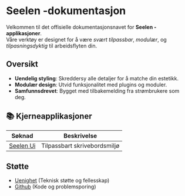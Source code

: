 # **Seelen -dokumentasjon**

Velkommen til det offisielle dokumentasjonsnavet for **Seelen -applikasjoner**.\
Våre verktøy er designet for å være *svært tilpassbar*, *modulær*, og *tilpasningsdyktig*
til arbeidsflyten din.

## Oversikt

* **Uendelig styling**: Skreddersy alle detaljer for å matche din estetikk.
* **Modulær design**: Utvid funksjonalitet med plugins og moduler.
* **Samfunnsdrevet**: Bygget med tilbakemelding fra strømbrukere som deg.

## **📚 Kjerneapplikasjoner**

| Søknad                       | Beskrivelse                  |
| ---------------------------- | ---------------------------- |
| [Seelen Ui](/apps/seelen-ui) | Tilpassbart skrivebordsmiljø |

## Støtte

* [Uenighet](https://discord.gg/ABfASx5ZAJ) (Teknisk støtte og fellesskap)
* [Github](https://github.com/Seelen-Inc) (Kode og problemsporing)
